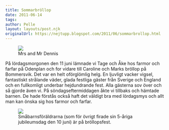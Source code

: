 ```yaml
---
title: Sommarbröllop
date: 2011-06-14
tags: 	
author: Pelle
layout: layouts/post.njk
originalUrl: https://nejtupp.blogspot.com/2011/06/sommarbrollop.html
---
```


<figure>
	 <img src="../../../img/2011/06/Caroline%2Boch%2BMarks%2Bbro%25CC%2588llop-_MG_9823.jpg">
	 <figcaption>Mrs and Mr Dennis</figcaption>
</figure>

På lördagsmorgonen den 11 juni lämnade vi Tage och Åke hos farmor och farfar på Odenplan och for vidare till Caroline och Marks bröllop på Bommersvik. Det var en helt oförglömlig helg. En ljuvligt vacker vigsel, fantastiskt strålande väder, glada festliga gäster från Sverige och England och en fullkomligt underbar hejdundrande fest. Alla gästerna sov över och så gjorde även vi. På söndagseftermiddagen åkte vi tillbaks och hämtade barnen. De hade förstås också haft det väldigt bra med lördagsmys och allt man kan önska sig hos farmor och farfar.

<figure>
	 <img src="../../../img/2011/06/Caroline%2Boch%2BMarks%2Bbro%25CC%2588llop-_MG_0185.jpg">
	 <figcaption>Småbarnsföräldrarna (som för övrigt firade sin 5-åriga jubileumsdag den 10 juni) är på bröllopsfest.</figcaption>
</figure>
